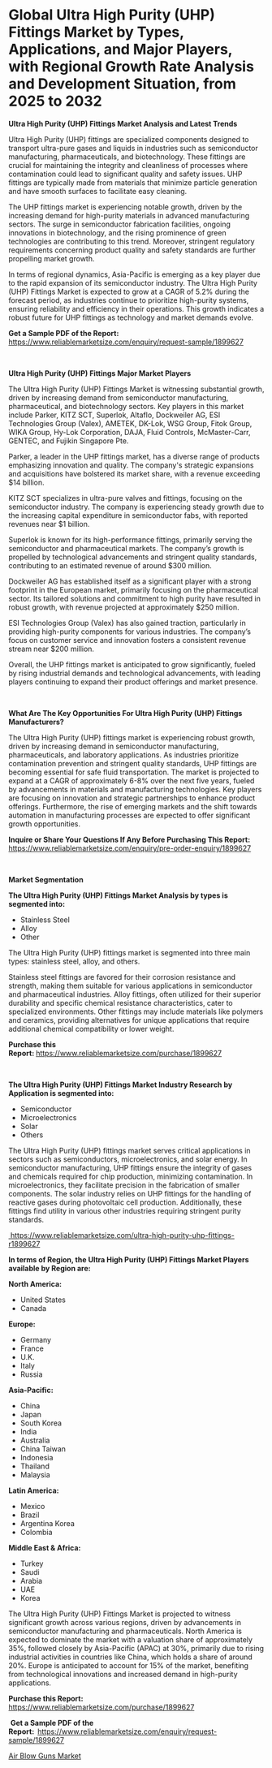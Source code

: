 <p><h1>Global Ultra High Purity (UHP) Fittings Market by Types, Applications, and Major Players, with Regional Growth Rate Analysis and Development Situation, from 2025 to 2032</h1></p><p><strong>Ultra High Purity (UHP) Fittings Market Analysis and Latest Trends</strong></p>
<p><p>Ultra High Purity (UHP) fittings are specialized components designed to transport ultra-pure gases and liquids in industries such as semiconductor manufacturing, pharmaceuticals, and biotechnology. These fittings are crucial for maintaining the integrity and cleanliness of processes where contamination could lead to significant quality and safety issues. UHP fittings are typically made from materials that minimize particle generation and have smooth surfaces to facilitate easy cleaning.</p><p>The UHP fittings market is experiencing notable growth, driven by the increasing demand for high-purity materials in advanced manufacturing sectors. The surge in semiconductor fabrication facilities, ongoing innovations in biotechnology, and the rising prominence of green technologies are contributing to this trend. Moreover, stringent regulatory requirements concerning product quality and safety standards are further propelling market growth.</p><p>In terms of regional dynamics, Asia-Pacific is emerging as a key player due to the rapid expansion of its semiconductor industry. The Ultra High Purity (UHP) Fittings Market is expected to grow at a CAGR of 5.2% during the forecast period, as industries continue to prioritize high-purity systems, ensuring reliability and efficiency in their operations. This growth indicates a robust future for UHP fittings as technology and market demands evolve.</p></p>
<p><strong>Get a Sample PDF of the Report:&nbsp;</strong> <a href="https://www.reliablemarketsize.com/enquiry/request-sample/1899627?utm_campaign=3460&utm_medium=2&utm_source=Github&utm_content=ia&utm_term=10042025&utm_id=ultra-high-purity-uhp-fittings">https://www.reliablemarketsize.com/enquiry/request-sample/1899627</a></p>
<p>&nbsp;</p>
<p><strong>Ultra High Purity (UHP) Fittings Major Market Players</strong></p>
<p><p>The Ultra High Purity (UHP) Fittings Market is witnessing substantial growth, driven by increasing demand from semiconductor manufacturing, pharmaceutical, and biotechnology sectors. Key players in this market include Parker, KITZ SCT, Superlok, Altaflo, Dockweiler AG, ESI Technologies Group (Valex), AMETEK, DK-Lok, WSG Group, Fitok Group, WIKA Group, Hy-Lok Corporation, DAJA, Fluid Controls, McMaster-Carr, GENTEC, and Fujikin Singapore Pte.</p><p>Parker, a leader in the UHP fittings market, has a diverse range of products emphasizing innovation and quality. The company's strategic expansions and acquisitions have bolstered its market share, with a revenue exceeding $14 billion.</p><p>KITZ SCT specializes in ultra-pure valves and fittings, focusing on the semiconductor industry. The company is experiencing steady growth due to the increasing capital expenditure in semiconductor fabs, with reported revenues near $1 billion.</p><p>Superlok is known for its high-performance fittings, primarily serving the semiconductor and pharmaceutical markets. The company’s growth is propelled by technological advancements and stringent quality standards, contributing to an estimated revenue of around $300 million.</p><p>Dockweiler AG has established itself as a significant player with a strong footprint in the European market, primarily focusing on the pharmaceutical sector. Its tailored solutions and commitment to high purity have resulted in robust growth, with revenue projected at approximately $250 million.</p><p>ESI Technologies Group (Valex) has also gained traction, particularly in providing high-purity components for various industries. The company’s focus on customer service and innovation fosters a consistent revenue stream near $200 million.</p><p>Overall, the UHP fittings market is anticipated to grow significantly, fueled by rising industrial demands and technological advancements, with leading players continuing to expand their product offerings and market presence.</p></p>
<p>&nbsp;</p>
<p><strong>What Are The Key Opportunities For Ultra High Purity (UHP) Fittings Manufacturers?</strong></p>
<p><p>The Ultra High Purity (UHP) fittings market is experiencing robust growth, driven by increasing demand in semiconductor manufacturing, pharmaceuticals, and laboratory applications. As industries prioritize contamination prevention and stringent quality standards, UHP fittings are becoming essential for safe fluid transportation. The market is projected to expand at a CAGR of approximately 6-8% over the next five years, fueled by advancements in materials and manufacturing technologies. Key players are focusing on innovation and strategic partnerships to enhance product offerings. Furthermore, the rise of emerging markets and the shift towards automation in manufacturing processes are expected to offer significant growth opportunities.</p></p>
<p><strong>Inquire or Share Your Questions If Any Before Purchasing This Report:</strong> <a href="https://www.reliablemarketsize.com/enquiry/pre-order-enquiry/1899627?utm_campaign=3460&utm_medium=2&utm_source=Github&utm_content=ia&utm_term=10042025&utm_id=ultra-high-purity-uhp-fittings">https://www.reliablemarketsize.com/enquiry/pre-order-enquiry/1899627</a></p>
<p>&nbsp;</p>
<p><strong>Market Segmentation</strong></p>
<p><strong>The Ultra High Purity (UHP) Fittings Market Analysis by types is segmented into:</strong></p>
<p><ul><li>Stainless Steel</li><li>Alloy</li><li>Other</li></ul></p>
<p><p>The Ultra High Purity (UHP) fittings market is segmented into three main types: stainless steel, alloy, and others. </p><p>Stainless steel fittings are favored for their corrosion resistance and strength, making them suitable for various applications in semiconductor and pharmaceutical industries. Alloy fittings, often utilized for their superior durability and specific chemical resistance characteristics, cater to specialized environments. Other fittings may include materials like polymers and ceramics, providing alternatives for unique applications that require additional chemical compatibility or lower weight.</p></p>
<p><strong>Purchase this Report:&nbsp;</strong><a href="https://www.reliablemarketsize.com/purchase/1899627?utm_campaign=3460&utm_medium=2&utm_source=Github&utm_content=ia&utm_term=10042025&utm_id=ultra-high-purity-uhp-fittings">https://www.reliablemarketsize.com/purchase/1899627</a></p>
<p>&nbsp;</p>
<p><strong>The Ultra High Purity (UHP) Fittings Market Industry Research by Application is segmented into:</strong></p>
<p><ul><li>Semiconductor</li><li>Microelectronics</li><li>Solar</li><li>Others</li></ul></p>
<p><p>The Ultra High Purity (UHP) fittings market serves critical applications in sectors such as semiconductors, microelectronics, and solar energy. In semiconductor manufacturing, UHP fittings ensure the integrity of gases and chemicals required for chip production, minimizing contamination. In microelectronics, they facilitate precision in the fabrication of smaller components. The solar industry relies on UHP fittings for the handling of reactive gases during photovoltaic cell production. Additionally, these fittings find utility in various other industries requiring stringent purity standards.</p></p>
<p><a href="https://www.reliablemarketsize.com/ultra-high-purity-uhp-fittings-r1899627?utm_campaign=3460&utm_medium=2&utm_source=Github&utm_content=ia&utm_term=10042025&utm_id=ultra-high-purity-uhp-fittings">&nbsp;https://www.reliablemarketsize.com/ultra-high-purity-uhp-fittings-r1899627</a></p>
<p><strong>In terms of Region, the Ultra High Purity (UHP) Fittings Market Players available by Region are:</strong></p>
<p>
    <p> <strong> North America: </strong>
        <ul>
            <li>United States</li>
            <li>Canada</li>
        </ul>
        </p> 
    <p> <strong> Europe: </strong>
        <ul>
            <li>Germany</li>
            <li>France</li>
            <li>U.K.</li>
            <li>Italy</li>
            <li>Russia</li>
        </ul>
        </p> 
    <p> <strong> Asia-Pacific: </strong>
        <ul>
            <li>China</li>
            <li>Japan</li>
            <li>South Korea</li>
            <li>India</li>
            <li>Australia</li>
            <li>China Taiwan</li>
            <li>Indonesia</li>
            <li>Thailand</li>
            <li>Malaysia</li>
        </ul>
        </p> 
    <p> <strong> Latin America: </strong>
        <ul>
            <li>Mexico</li>
            <li>Brazil</li>
            <li>Argentina Korea</li>
            <li>Colombia</li>
        </ul>
        </p> 
    <p> <strong> Middle East & Africa: </strong>
        <ul>
            <li>Turkey</li>
            <li>Saudi</li>
            <li>Arabia</li>
            <li>UAE</li>
            <li>Korea</li>
        </ul>
    </p>
    </p>
<p><p>The Ultra High Purity (UHP) Fittings Market is projected to witness significant growth across various regions, driven by advancements in semiconductor manufacturing and pharmaceuticals. North America is expected to dominate the market with a valuation share of approximately 35%, followed closely by Asia-Pacific (APAC) at 30%, primarily due to rising industrial activities in countries like China, which holds a share of around 20%. Europe is anticipated to account for 15% of the market, benefiting from technological innovations and increased demand in high-purity applications.</p></p>
<p><strong>Purchase this Report: </strong><a href="https://www.reliablemarketsize.com/purchase/1899627?utm_campaign=3460&utm_medium=2&utm_source=Github&utm_content=ia&utm_term=10042025&utm_id=ultra-high-purity-uhp-fittings">https://www.reliablemarketsize.com/purchase/1899627</a></p>
<p>&nbsp;<strong>Get a Sample PDF of the Report:&nbsp;&nbsp;</strong><a href="https://www.reliablemarketsize.com/enquiry/request-sample/1899627?utm_campaign=3460&utm_medium=2&utm_source=Github&utm_content=ia&utm_term=10042025&utm_id=ultra-high-purity-uhp-fittings">https://www.reliablemarketsize.com/enquiry/request-sample/1899627</a></p>
<p><strong></strong></p>
<p><p><a href="https://github.com/donnettaletizia/Market-Research-Report-List-1/blob/main/air-blow-guns-market.md?utm_campaign=3460&utm_medium=2&utm_source=Github&utm_content=ia&utm_term=10042025&utm_id=ultra-high-purity-uhp-fittings">Air Blow Guns Market</a></p></p>